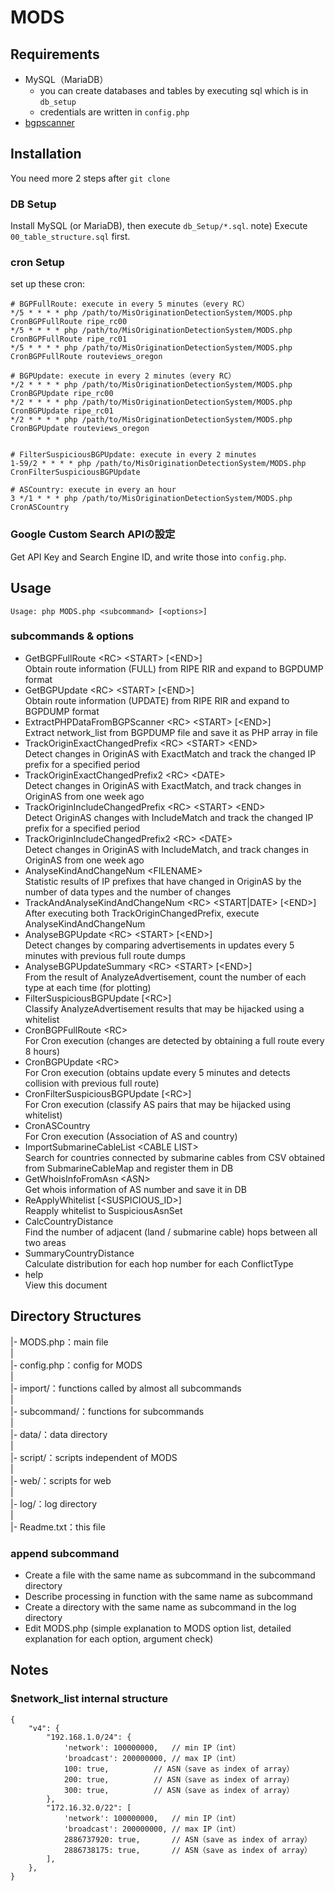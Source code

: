 # MODS
## Requirements
- MySQL（MariaDB）
    - you can create databases and tables by executing sql which is in `db_setup`
    - credentials are written in `config.php`
- [bgpscanner](https://gitlab.com/Isolario/bgpscanner)

## Installation
You need more 2 steps after `git clone`

### DB Setup
Install MySQL (or MariaDB), then execute `db_Setup/*.sql`.
note) Execute `00_table_structure.sql` first.

### cron Setup  
set up these cron: 

    # BGPFullRoute: execute in every 5 minutes（every RC）
    */5 * * * * php /path/to/MisOriginationDetectionSystem/MODS.php CronBGPFullRoute ripe_rc00
    */5 * * * * php /path/to/MisOriginationDetectionSystem/MODS.php CronBGPFullRoute ripe_rc01
    */5 * * * * php /path/to/MisOriginationDetectionSystem/MODS.php CronBGPFullRoute routeviews_oregon

    # BGPUpdate: execute in every 2 minutes（every RC）
    */2 * * * * php /path/to/MisOriginationDetectionSystem/MODS.php CronBGPUpdate ripe_rc00
    */2 * * * * php /path/to/MisOriginationDetectionSystem/MODS.php CronBGPUpdate ripe_rc01
    */2 * * * * php /path/to/MisOriginationDetectionSystem/MODS.php CronBGPUpdate routeviews_oregon


    # FilterSuspiciousBGPUpdate: execute in every 2 minutes
    1-59/2 * * * * php /path/to/MisOriginationDetectionSystem/MODS.php CronFilterSuspiciousBGPUpdate 

    # ASCountry: execute in every an hour
    3 */1 * * * php /path/to/MisOriginationDetectionSystem/MODS.php CronASCountry

### Google Custom Search APIの設定
Get API Key and Search Engine ID, and write those into `config.php`.

## Usage
    Usage: php MODS.php <subcommand> [<options>]

### subcommands & options
- GetBGPFullRoute \<RC\> \<START\> [\<END\>]  
Obtain route information (FULL) from RIPE RIR and expand to BGPDUMP format
- GetBGPUpdate \<RC\> \<START\> [\<END\>]  
Obtain route information (UPDATE) from RIPE RIR and expand to BGPDUMP format
- ExtractPHPDataFromBGPScanner \<RC\> \<START\> [\<END\>]  
Extract network_list from BGPDUMP file and save it as PHP array in file
- TrackOriginExactChangedPrefix \<RC\> \<START\> \<END\>  
Detect changes in OriginAS with ExactMatch and track the changed IP prefix for a specified period
- TrackOriginExactChangedPrefix2 \<RC\> \<DATE\>  
Detect changes in OriginAS with ExactMatch, and track changes in OriginAS from one week ago
- TrackOriginIncludeChangedPrefix \<RC\> \<START\> \<END\>  
Detect OriginAS changes with IncludeMatch and track the changed IP prefix for a specified period
- TrackOriginIncludeChangedPrefix2 \<RC\> \<DATE\>  
Detect changes in OriginAS with IncludeMatch, and track changes in OriginAS from one week ago
- AnalyseKindAndChangeNum \<FILENAME\>  
Statistic results of IP prefixes that have changed in OriginAS by the number of data types and the number of changes
- TrackAndAnalyseKindAndChangeNum \<RC\> \<START|DATE\> [\<END\>]  
After executing both TrackOriginChangedPrefix, execute AnalyseKindAndChangeNum
- AnalyseBGPUpdate \<RC\> \<START\> [\<END\>]  
Detect changes by comparing advertisements in updates every 5 minutes with previous full route dumps
- AnalyseBGPUpdateSummary \<RC\> \<START\> [\<END\>]  
From the result of AnalyzeAdvertisement, count the number of each type at each time (for plotting)
- FilterSuspiciousBGPUpdate [\<RC\>]  
Classify AnalyzeAdvertisement results that may be hijacked using a whitelist
- CronBGPFullRoute \<RC\>  
For Cron execution (changes are detected by obtaining a full route every 8 hours)
- CronBGPUpdate \<RC\>  
For Cron execution (obtains update every 5 minutes and detects collision with previous full route)
- CronFilterSuspiciousBGPUpdate [\<RC\>]  
For Cron execution (classify AS pairs that may be hijacked using whitelist)
- CronASCountry  
For Cron execution (Association of AS and country)
- ImportSubmarineCableList \<CABLE LIST\>  
Search for countries connected by submarine cables from CSV obtained from SubmarineCableMap and register them in DB
- GetWhoisInfoFromAsn \<ASN\>  
Get whois information of AS number and save it in DB
- ReApplyWhitelist [\<SUSPICIOUS_ID\>]  
Reapply whitelist to SuspiciousAsnSet
- CalcCountryDistance  
Find the number of adjacent (land / submarine cable) hops between all two areas
- SummaryCountryDistance  
Calculate distribution for each hop number for each ConflictType
- help  
View this document

## Directory Structures
|- MODS.php：main file  
|  
|- config.php：config for MODS  
|  
|- import/：functions called by almost all subcommands  
|  
|- subcommand/：functions for subcommands  
|  
|- data/：data directory  
|  
|- script/：scripts independent of MODS  
|  
|- web/：scripts for web  
|  
|- log/：log directory    
|  
|- Readme.txt：this file

### append subcommand
- Create a file with the same name as subcommand in the subcommand directory
- Describe processing in function with the same name as subcommand
- Create a directory with the same name as subcommand in the log directory
- Edit MODS.php (simple explanation to MODS option list, detailed explanation for each option, argument check)

## Notes
### $network_list internal structure
    {
        "v4": {
            "192.168.1.0/24": {
                'network': 100000000,	// min IP（int）
                'broadcast': 200000000,	// max IP（int）
                100: true,			// ASN（save as index of array）
                200: true,			// ASN（save as index of array）
                300: true,			// ASN（save as index of array）
            },
            "172.16.32.0/22": [
                'network': 100000000,	// min IP（int）
                'broadcast': 200000000,	// max IP（int）
                2886737920: true,		// ASN（save as index of array）
                2886738175: true,		// ASN（save as index of array）
            ],
        },
    }
